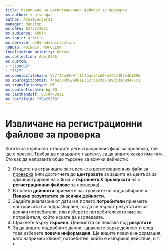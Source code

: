 ```yaml
---
title: Извличане на регистрационни файлове за проверка
ms.author: v-aiyengar
author: AshaIyengar21
manager: dansimp
ms.date: 02/26/2021
ms.audience: Admin
ms.topic: article
ms.service: o365-administration
ROBOTS: NOINDEX, NOFOLLOW
localization_priority: Normal
ms.collection: Adm_O365
ms.custom:
- "3100005"
- "7327"
ms.openlocfilehash: 877f22a48e9ff1f4bac34cb0ea4f37407b4b109d
ms.sourcegitcommit: f4ba304b92ed01e35273ecda67e9dc3ad9d475c1
ms.translationtype: MT
ms.contentlocale: bg-BG
ms.lasthandoff: 03/04/2021
ms.locfileid: "50429258"
---
```

# <a name="retrieve-the-audit-logs"></a>Извличане на регистрационни файлове за проверка

Когато за първи път отворите регистрационния файл за проверка, той ще е празен. Трябва да извършите търсене, за да видите какво има там. Ето как да направите общо търсене за всички дейности:

1. Отидете на [страницата за търсене в регистрационния файл за проверка](https://protection.office.com/#/unifiedauditlog) (или достигнете до **центровете** за защита на центъра за администриране на  >  **&** на  >  **търсенето & проверката** на  >  **регистрационни файлове** за проверка).
1. В полето **дейности** приемете настройките по подразбиране и **Покажи резултатите за всички дейности**.
1. Задайте диапазона от дати и в полето **потребители** приемете настройката по подразбиране, за да се върнат резултатите за всички потребители, или изберете потребителското име за потребителя, който искате да изследвате.
1. Щракнете върху **търсене**. Дейността се показва под **резултати**.
1. За да видите подробните данни, щракнете върху дейност и след това изберете **повече информация**. Ще видите повече информация, като например клиент, потребител, който е извършил действие, и т. н.
